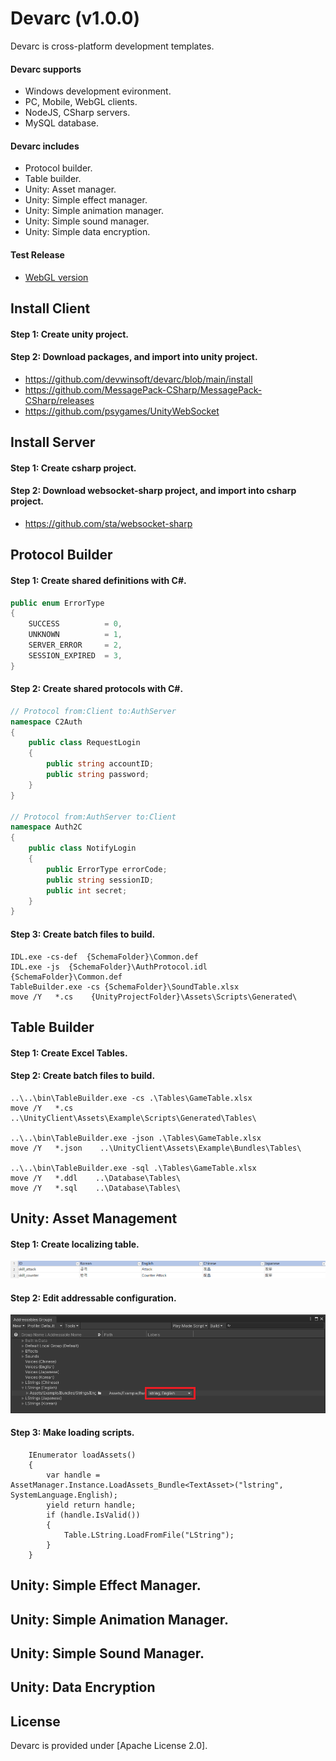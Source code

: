 # Devarc (v1.0.0)
Devarc is cross-platform development templates.

#### Devarc supports ####
- Windows development evironment.
- PC, Mobile, WebGL clients.
- NodeJS, CSharp servers.
- MySQL database.

#### Devarc includes ####
- Protocol builder.
- Table builder.
- Unity: Asset manager.
- Unity: Simple effect manager.
- Unity: Simple animation manager.
- Unity: Simple sound manager.
- Unity: Simple data encryption.

#### Test Release ####
- [WebGL version](http://ec2-52-78-42-13.ap-northeast-2.compute.amazonaws.com/y/index.html)


## Install Client ##
#### Step 1: Create unity project. ####
#### Step 2: Download packages, and import into unity project. ####
  * https://github.com/devwinsoft/devarc/blob/main/install
  * https://github.com/MessagePack-CSharp/MessagePack-CSharp/releases
  * https://github.com/psygames/UnityWebSocket
    

## Install Server ##
#### Step 1: Create csharp project. ####
#### Step 2: Download websocket-sharp project, and import into csharp project. ####
  * https://github.com/sta/websocket-sharp
    
## Protocol Builder ##
#### Step 1: Create shared definitions with C#. ####
```csharp
public enum ErrorType
{
    SUCCESS          = 0,
    UNKNOWN          = 1,
    SERVER_ERROR     = 2,
    SESSION_EXPIRED  = 3,
}
```
#### Step 2: Create shared protocols with C#. ####
```csharp
// Protocol from:Client to:AuthServer
namespace C2Auth
{
    public class RequestLogin
    {
        public string accountID;
        public string password;
    }
}

// Protocol from:AuthServer to:Client
namespace Auth2C
{
    public class NotifyLogin
    {
        public ErrorType errorCode;
        public string sessionID;
        public int secret;
    }
}
```
#### Step 3: Create batch files to build. ####
```
IDL.exe -cs-def  {SchemaFolder}\Common.def
IDL.exe -js  {SchemaFolder}\AuthProtocol.idl  {SchemaFolder}\Common.def
TableBuilder.exe -cs {SchemaFolder}\SoundTable.xlsx
move /Y   *.cs    {UnityProjectFolder}\Assets\Scripts\Generated\
```

## Table Builder ##

#### Step 1: Create Excel Tables. ####

#### Step 2: Create batch files to build. ####
```
..\..\bin\TableBuilder.exe -cs .\Tables\GameTable.xlsx
move /Y   *.cs    ..\UnityClient\Assets\Example\Scripts\Generated\Tables\

..\..\bin\TableBuilder.exe -json .\Tables\GameTable.xlsx
move /Y   *.json    ..\UnityClient\Assets\Example\Bundles\Tables\

..\..\bin\TableBuilder.exe -sql .\Tables\GameTable.xlsx
move /Y   *.ddl    ..\Database\Tables\
move /Y   *.sql    ..\Database\Tables\
```

## Unity: Asset Management ##

#### Step 1: Create localizing table. ####
![img](screenshot/example_lstring.png)

#### Step 2: Edit addressable configuration. ####
![img](screenshot/example_addressable.png)

#### Step 3: Make loading scripts. ####
```
    IEnumerator loadAssets()
    {
        var handle = AssetManager.Instance.LoadAssets_Bundle<TextAsset>("lstring", SystemLanguage.English);
        yield return handle;
        if (handle.IsValid())
        {
            Table.LString.LoadFromFile("LString");
        }
    }
```

## Unity: Simple Effect Manager. ##

## Unity: Simple Animation Manager. ##

## Unity: Simple Sound Manager. ##
  
## Unity: Data Encryption ##

## License ##

Devarc is provided under [Apache License 2.0].


